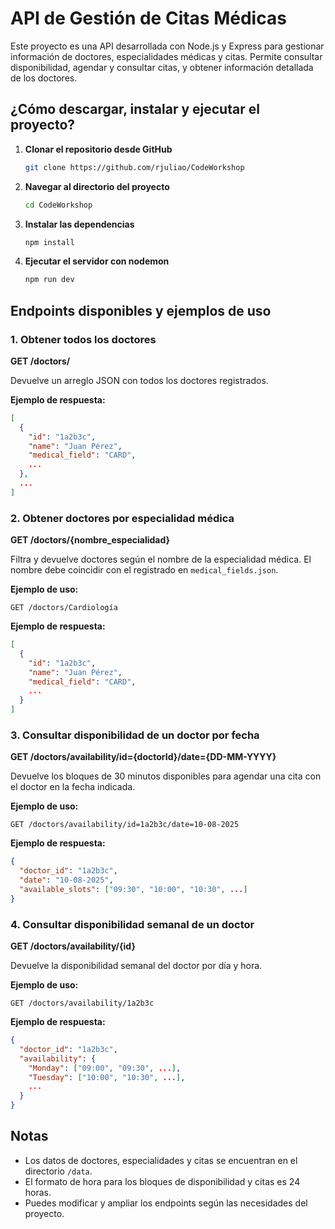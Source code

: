 # API de Gestión de Citas Médicas

Este proyecto es una API desarrollada con Node.js y Express para gestionar información de doctores, especialidades médicas y citas. Permite consultar disponibilidad, agendar y consultar citas, y obtener información detallada de los doctores.

## ¿Cómo descargar, instalar y ejecutar el proyecto?

1. **Clonar el repositorio desde GitHub**

   ```bash
   git clone https://github.com/rjuliao/CodeWorkshop
   ```

2. **Navegar al directorio del proyecto**

   ```bash
   cd CodeWorkshop
   ```

3. **Instalar las dependencias**

   ```bash
   npm install
   ```

4. **Ejecutar el servidor con nodemon**

   ```bash
   npm run dev
   ```

## Endpoints disponibles y ejemplos de uso

### 1. Obtener todos los doctores

**GET /doctors/**

Devuelve un arreglo JSON con todos los doctores registrados.

**Ejemplo de respuesta:**

```json
[
  {
    "id": "1a2b3c",
    "name": "Juan Pérez",
    "medical_field": "CARD",
    ...
  },
  ...
]
```

### 2. Obtener doctores por especialidad médica

**GET /doctors/{nombre_especialidad}**

Filtra y devuelve doctores según el nombre de la especialidad médica. El nombre debe coincidir con el registrado en `medical_fields.json`.

**Ejemplo de uso:**

```
GET /doctors/Cardiología
```

**Ejemplo de respuesta:**

```json
[
  {
    "id": "1a2b3c",
    "name": "Juan Pérez",
    "medical_field": "CARD",
    ...
  }
]
```

### 3. Consultar disponibilidad de un doctor por fecha

**GET /doctors/availability/id={doctorId}/date={DD-MM-YYYY}**

Devuelve los bloques de 30 minutos disponibles para agendar una cita con el doctor en la fecha indicada.

**Ejemplo de uso:**

```
GET /doctors/availability/id=1a2b3c/date=10-08-2025
```

**Ejemplo de respuesta:**

```json
{
  "doctor_id": "1a2b3c",
  "date": "10-08-2025",
  "available_slots": ["09:30", "10:00", "10:30", ...]
}
```

### 4. Consultar disponibilidad semanal de un doctor

**GET /doctors/availability/{id}**

Devuelve la disponibilidad semanal del doctor por día y hora.

**Ejemplo de uso:**

```
GET /doctors/availability/1a2b3c
```

**Ejemplo de respuesta:**

```json
{
  "doctor_id": "1a2b3c",
  "availability": {
    "Monday": ["09:00", "09:30", ...],
    "Tuesday": ["10:00", "10:30", ...],
    ...
  }
}
```

## Notas

- Los datos de doctores, especialidades y citas se encuentran en el directorio `/data`.
- El formato de hora para los bloques de disponibilidad y citas es 24 horas.
- Puedes modificar y ampliar los endpoints según las necesidades del proyecto.
